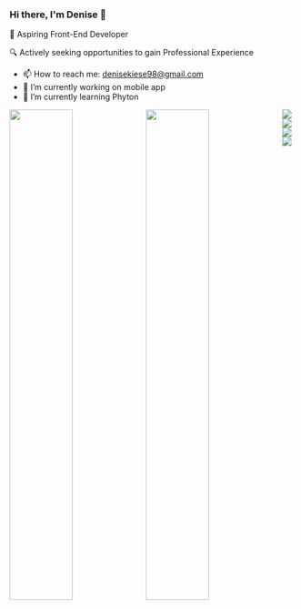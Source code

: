 ### Hi there, I'm Denise 👋
🚀 Aspiring Front-End Developer 



🔍 Actively seeking opportunities to gain Professional Experience


- 📫 How to reach me: denisekiese98@gmail.com 
- 🔭 I’m currently working on mobile app
- 🌱 I’m currently learning Phyton



<img align="left" width="47%" src="https://github-readme-stats.vercel.app/api?username=DeniseKiese&show_icons=true&theme=radical" />

<img align="left" width="47%" src="https://github-readme-stats.vercel.app/api/top-langs/?username=DeniseKiese&layout=compact" />

<img align="left" src="https://img.shields.io/badge/javascript-%23323330.svg?style=for-the-badge&logo=javascript&logoColor=%23F7DF1E" />


<img align="left" src="https://img.shields.io/badge/Visual%20Studio%20Code-0078d7.svg?style=for-the-badge&logo=visual-studio-code&logoColor=white" />

<img align="left" src="https://img.shields.io/badge/html5-%23E34F26.svg?style=for-the-badge&logo=html5&logoColor=white" />

<img align="left" src="https://img.shields.io/badge/css3-%231572B6.svg?style=for-the-badge&logo=css3&logoColor=white" />
